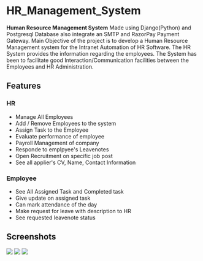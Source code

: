 # HR_Management_System

<b>Human Resource Management System</b> Made using Django(Python) and Postgresql Database also integrate an SMTP and RazorPay Payment Gateway. Main Objective of the project is to develop a Human Resource Management system for the Intranet Automation of HR Software. The HR System provides the information regarding the employees. The System has been to facilitate good Interaction/Communication facilities between the Employees and HR Administration.


## Features
### HR
- Manage All Employees
- Add / Remove Employees to the system
- Assign Task to the Employee
- Evaluate performance of employee
- Payroll Management of company
- Responde to emplpyee's Leavenotes
- Open Recruitment on specific job post
- See all applier's CV, Name, Contact Information

### Employee
- See All Assigned Task and Completed task
- Give update on assigned task
- Can mark attendance of the day
- Make request for leave with description to HR
- See requested leavenote status 

## Screenshots
<img src="https://github.com/om1512/HR_Management_System/blob/main/screenshots/Screenshot%202023-03-06%20144317.png"/>

<img src="https://github.com/om1512/HR_Management_System/blob/main/screenshots/Screenshot%202023-03-15%20183053.png"/>

<img src="https://github.com/om1512/HR_Management_System/blob/main/screenshots/Screenshot%202023-03-15%20183259.png"/>
